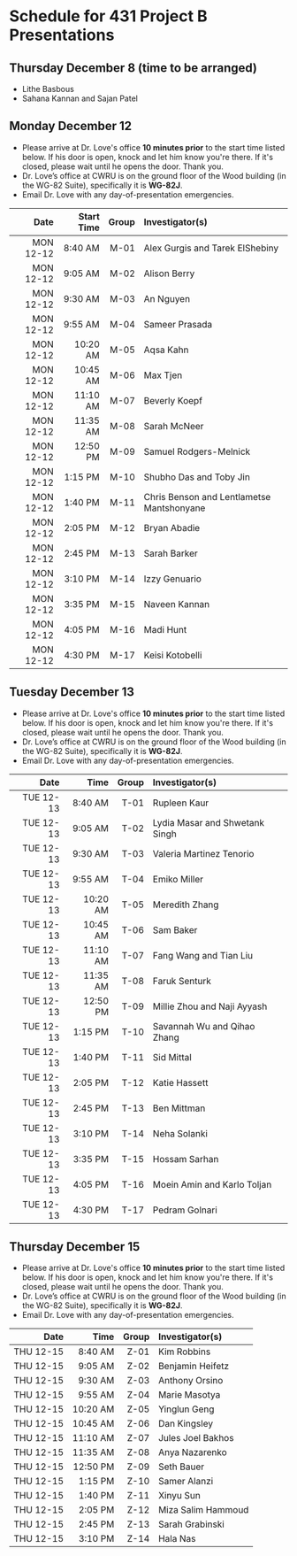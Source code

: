 # Schedule for 431 Project B Presentations

## Thursday December 8 (time to be arranged)

- Lithe Basbous
- Sahana Kannan and Sajan Patel

## Monday December 12

- Please arrive at Dr. Love's office **10 minutes prior** to the start time listed below. If his door is open, knock and let him know you're there. If it's closed, please wait until he opens the door. Thank you.
- Dr. Love’s office at CWRU is on the ground floor of the Wood building (in the WG-82 Suite), specifically it is **WG-82J**.
- Email Dr. Love with any day-of-presentation emergencies.

Date | Start Time | Group | Investigator(s)
----: | ----: | ----: | :------------------------------
MON 12-12 | 8:40 AM | M-01 | Alex Gurgis and Tarek ElShebiny
MON 12-12 | 9:05 AM | M-02 | Alison Berry
MON 12-12 | 9:30 AM | M-03 | An Nguyen
MON 12-12 | 9:55 AM | M-04 | Sameer Prasada
MON 12-12 | 10:20 AM | M-05 | Aqsa Kahn
MON 12-12 | 10:45 AM | M-06 | Max Tjen
MON 12-12 | 11:10 AM | M-07 | Beverly Koepf
MON 12-12 | 11:35 AM | M-08 | Sarah McNeer
MON 12-12 | 12:50 PM | M-09 | Samuel Rodgers-Melnick
MON 12-12 | 1:15 PM | M-10 | Shubho Das and Toby Jin
MON 12-12 | 1:40 PM | M-11 | Chris Benson and Lentlametse Mantshonyane
MON 12-12 | 2:05 PM | M-12 | Bryan Abadie
MON 12-12 | 2:45 PM | M-13 | Sarah Barker
MON 12-12 | 3:10 PM | M-14 | Izzy Genuario
MON 12-12 | 3:35 PM | M-15 | Naveen Kannan
MON 12-12 | 4:05 PM | M-16 | Madi Hunt
MON 12-12 | 4:30 PM | M-17 | Keisi Kotobelli

## Tuesday December 13

- Please arrive at Dr. Love's office **10 minutes prior** to the start time listed below. If his door is open, knock and let him know you're there. If it's closed, please wait until he opens the door. Thank you.
- Dr. Love’s office at CWRU is on the ground floor of the Wood building (in the WG-82 Suite), specifically it is **WG-82J**.
- Email Dr. Love with any day-of-presentation emergencies.

Date | Time | Group | Investigator(s)
----: | ----: | ----: | :------------------------------
TUE 12-13 | 8:40 AM | T-01 | Rupleen Kaur
TUE 12-13 | 9:05 AM | T-02 | Lydia Masar and Shwetank Singh
TUE 12-13 | 9:30 AM | T-03 | Valeria Martinez Tenorio
TUE 12-13 | 9:55 AM | T-04 | Emiko Miller
TUE 12-13 | 10:20 AM | T-05 | Meredith Zhang
TUE 12-13 | 10:45 AM | T-06 | Sam Baker
TUE 12-13 | 11:10 AM | T-07 | Fang Wang and Tian Liu
TUE 12-13 | 11:35 AM | T-08 | Faruk Senturk
TUE 12-13 | 12:50 PM | T-09 | Millie Zhou and Naji Ayyash
TUE 12-13 | 1:15 PM | T-10 | Savannah Wu and Qihao Zhang
TUE 12-13 | 1:40 PM | T-11 | Sid Mittal
TUE 12-13 | 2:05 PM | T-12 | Katie Hassett
TUE 12-13 | 2:45 PM | T-13 | Ben Mittman
TUE 12-13 | 3:10 PM | T-14 | Neha Solanki
TUE 12-13 | 3:35 PM | T-15 | Hossam Sarhan
TUE 12-13 | 4:05 PM | T-16 | Moein Amin and Karlo Toljan
TUE 12-13 | 4:30 PM | T-17 | Pedram Golnari

## Thursday December 15

- Please arrive at Dr. Love's office **10 minutes prior** to the start time listed below. If his door is open, knock and let him know you're there. If it's closed, please wait until he opens the door. Thank you.
- Dr. Love’s office at CWRU is on the ground floor of the Wood building (in the WG-82 Suite), specifically it is **WG-82J**.
- Email Dr. Love with any day-of-presentation emergencies.

Date | Time | Group | Investigator(s)
----: | ----: | ----: | :------------------------------
THU 12-15 | 8:40 AM | Z-01 | Kim Robbins
THU 12-15 | 9:05 AM | Z-02 | Benjamin Heifetz
THU 12-15 | 9:30 AM | Z-03 | Anthony Orsino
THU 12-15 | 9:55 AM | Z-04 | Marie Masotya
THU 12-15 | 10:20 AM | Z-05 | Yinglun Geng
THU 12-15 | 10:45 AM | Z-06 | Dan Kingsley
THU 12-15 | 11:10 AM | Z-07 | Jules Joel Bakhos
THU 12-15 | 11:35 AM | Z-08 | Anya Nazarenko
THU 12-15 | 12:50 PM | Z-09 | Seth Bauer
THU 12-15 | 1:15 PM | Z-10 | Samer Alanzi
THU 12-15 | 1:40 PM | Z-11 | Xinyu Sun
THU 12-15 | 2:05 PM | Z-12 | Miza Salim Hammoud
THU 12-15 | 2:45 PM | Z-13 | Sarah Grabinski
THU 12-15 | 3:10 PM | Z-14 | Hala Nas

